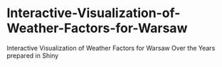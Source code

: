 # Interactive-Visualization-of-Weather-Factors-for-Warsaw
Interactive Visualization of Weather Factors for Warsaw Over the Years prepared in Shiny
